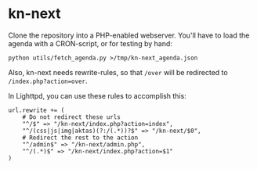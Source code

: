 kn-next
=======

Clone the repository into a PHP-enabled webserver.
You'll have to load the agenda with a CRON-script, or for testing by hand:

`python utils/fetch_agenda.py >/tmp/kn-next_agenda.json`

Also, kn-next needs rewrite-rules, so that `/over` will be redirected to
`/index.php?action=over`.

In Lighttpd, you can use these rules to accomplish this:

    url.rewrite += (
        # Do not redirect these urls
        "^/$" => "/kn-next/index.php?action=index",
        "^/(css|js|img|aktas)(?:/(.*))?$" => "/kn-next/$0",
        # Redirect the rest to the action
        "^/admin$" => "/kn-next/admin.php",
        "^/(.*)$" => "/kn-next/index.php?action=$1"
    )
